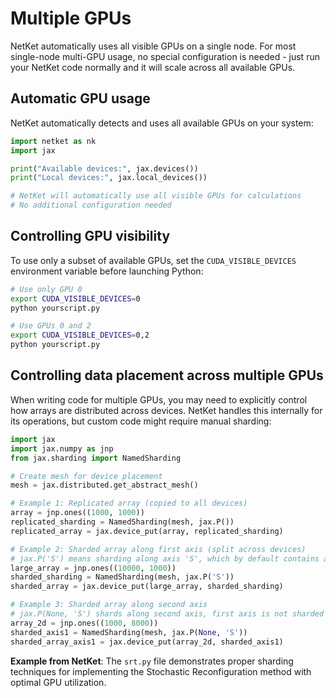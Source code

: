 # Multiple GPUs

NetKet automatically uses all visible GPUs on a single node. For most single-node multi-GPU usage, no special configuration is needed - just run your NetKet code normally and it will scale across all available GPUs.

## Automatic GPU usage

NetKet automatically detects and uses all available GPUs on your system:

```python
import netket as nk
import jax

print("Available devices:", jax.devices())
print("Local devices:", jax.local_devices())

# NetKet will automatically use all visible GPUs for calculations
# No additional configuration needed
```

## Controlling GPU visibility

To use only a subset of available GPUs, set the `CUDA_VISIBLE_DEVICES` environment variable before launching Python:

```bash
# Use only GPU 0
export CUDA_VISIBLE_DEVICES=0
python yourscript.py

# Use GPUs 0 and 2
export CUDA_VISIBLE_DEVICES=0,2
python yourscript.py
```

## Controlling data placement across multiple GPUs

When writing code for multiple GPUs, you may need to explicitly control how arrays are distributed across devices. NetKet handles this internally for its operations, but custom code might require manual sharding:

```python
import jax
import jax.numpy as jnp
from jax.sharding import NamedSharding

# Create mesh for device placement
mesh = jax.distributed.get_abstract_mesh()

# Example 1: Replicated array (copied to all devices)
array = jnp.ones((1000, 1000))
replicated_sharding = NamedSharding(mesh, jax.P())
replicated_array = jax.device_put(array, replicated_sharding)

# Example 2: Sharded array along first axis (split across devices)
# jax.P('S') means sharding along axis 'S', which by default contains all devices
large_array = jnp.ones((10000, 1000))
sharded_sharding = NamedSharding(mesh, jax.P('S'))
sharded_array = jax.device_put(large_array, sharded_sharding)

# Example 3: Sharded array along second axis
# jax.P(None, 'S') shards along second axis, first axis is not sharded
array_2d = jnp.ones((1000, 8000))
sharded_axis1 = NamedSharding(mesh, jax.P(None, 'S'))
sharded_array_axis1 = jax.device_put(array_2d, sharded_axis1)
```

**Example from NetKet**: The `srt.py` file demonstrates proper sharding techniques for implementing the Stochastic Reconfiguration method with optimal GPU utilization.